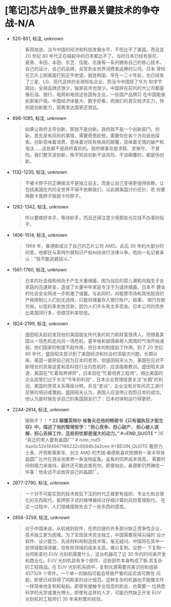 # [笔记]芯片战争_世界最关键技术的争夺战-N/A


-   520-851, 标注, unknown

    > 客观地说，当今中国的经济和科技发展水平，不但比不了美国，而且连 20 世纪 80 年代正在崛起中的日本都比不了。当时日本已经有索尼、 夏普、丰田、本田、东芝、佳能、尼康等一系列拥有自己的核心技术、自己的设计、自己的品牌，且受到全世界消费者追捧的公司。日本 曾经在芯片上把美国打到近乎绝望。就连韩国，早在一二十年前，也已经有了三星、LG、现代这样的全球知名企业。而当今中国除了华为 和字节跳动，全球品牌还很少，独家技术也很少。中国排在前列的大公司都是像石油、银行、电网和电信这些国有企业，一些国产品牌只 在中国能做到家喻户晓。中国经济体量大、数字好看，而我们的真实经济实力，特别是创新能力，距离发达国家还很远。

-   898-1085, 标注, unknown

    > 如果让政府主导创新，那就不是创新。政府就不是一个创新部门。创新，首先是有风险的事情，需要奇思妙想，需要你在各个方向自由探 索。创新意味着浪费，意味着对现有格局的颠覆，意味着无情的破产和淘汰&#x2026;&#x2026;这些都不是政府喜欢的。政府做事总是求稳、求保守、 不冒险。我们整天说创新，殊不知谈创新不谈风险、不谈颠覆的，都是伪创新。

-   1132-1235, 标注, unknown

    > 不被卡脖子的正确做法不是独立自主，而是让自己变得更值得依赖，让包括美国在内的全世界不得不依赖我们，以此跟美国讨价还价，若 你要再敢卡我脖子我就卡你脖子。

-   1282-1342, 标注, unknown

    > 所以要做好本手，等待妙手，而且还得注意少用那些光花钱不办事的俗手。

-   1406-1514, 标注, unknown

    > 1969 年，桑德斯成立了自己的芯片公司 AMD。此后 30 年的大部分时间里，他都在与英特尔就知识产权纠纷进行法律斗争。他向一名记者承认：“我不能逃避战斗。”

-   1561-1760, 标注, unknown

    > 日本的社会结构倾向于产生大量储蓄，因为战后的婴儿潮和向独生子女家庭的迅速转变，造成了大量中年家庭专注于为退休储蓄。日本不 健全的社会安全网进一步刺激了储蓄。与此同时，对股票市场和其他投资的严格限制让人们别无选择，只能将储蓄存入银行账户。结果， 银行存款充裕，以低利率发放贷款，因为人们手头有太多现金。日本公司的债务比美国同行多，但借贷利率较低。

-   1824-2199, 标注, unknown

    > 盛田昭夫起初发现他的美国朋友所代表的权力和财富很诱人。但随着美国从一场危机走向另一场危机，基辛格和彼得森等人周围的气场开始减弱。他们国家的制度不起作用，但日本的制度起了作用。到了 20 世纪 80 年代，盛田昭夫意识到了美国经济和社会的深层次问题。长期以来，美国一直把自己视为日本的老师，但盛田昭夫认为，美国在应对不断增长的贸易逆差和高科技行业的危机时，应该吸取教训。盛田昭夫讲道，美国在“忙着培养律师”，日本则在“忙着培养工程师”。相比美国的企业高管们过于关注“今年的利润”，日本企业管理层更关注“长期”的利润。美国的劳资关系等级分明，并且“老派”，企业没有对车间员工进行足够的培训或激励。盛田昭夫认为，美国人应该停止抱怨日本的成功。他认为是时候告诉自己的美国朋友们了：日本的体制运行得更好。

-   2244-2614, 标注, unknown

    > 眼熟不？！ **\* 22 颠覆英特尔 <span class="org-target" id="org-target--chapter-3-html-zybooknote-summary"></span>格鲁夫在他的畅销书《只有偏执狂才能生存》中，描述了他的管理哲学：“担心竞争、担心破产、 担心被人误解、担心丢掉工作，这些担忧都是强大的动力。” #+END_QUOTE \***
    > 35 “真正的男人要有晶圆厂” # note_md5: 4ae5c52e194667166232c6688b3a2cee #+BEGIN_QUOTE 戴劳力士表、开劳斯莱斯车、创立 AMD 的杰瑞·桑德斯喜欢把拥有一家半导体晶圆厂比作在游泳池里养一条宠物鲨鱼。鲨鱼的饲养成本很高， 需要时间和精力来维持，最终还可能会害死你。即便如此，桑德斯仍然确信一件事：他永远不会放弃自己的晶圆厂。

-   2677-2790, 标注, unknown

    > 一个对不可能实现的技术疯狂下注的时代正被更有组织、专业化和合理化的东西取代。抵押房子式的赌博被经过仔细计算的风险管理取代。 在这一过程中，人们很难摆脱失去了一些东西的感觉。

-   2856-3259, 标注, unknown

    > 对于中国来说，从机械到软件，在供应链的许多部分缺乏竞争性企业，技术独立更为困难。为了实现技术完全独立，中国需要获得尖端的 设计软件、设计能力、先进材料和制造技术等。毫无疑问，中国将在其中一些领域取得进展，但有些领域的成本太高，难以复制。设想一 下复制一台阿斯麦的 EUV 光刻机需要什么，这台机器花了近 30 年的时间来开发和商业化。EUV 光刻机具有多个部件，这些部件本身构成了极 其复杂的工程挑战。在 EUV 光刻机系统中，复制光源需要完美识别和组装
    > 457329 个零件。一个单一的缺陷可能会导致严重的延迟或可靠性 问题。即使已经获得了阿斯麦的设计规范，这种复杂的机器也不能像文件一样简单地复制和粘贴。即使有接触专业信息的机会，也需要一 位熟悉科学的光学或激光博士。即使有这样的人才，可能仍然缺乏开发 EUV 光刻机的工程师们 30 年来积累的经验。

